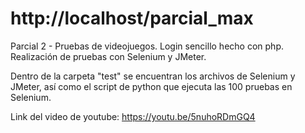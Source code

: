 # http://localhost/parcial_max
Parcial 2 - Pruebas de videojuegos. Login sencillo hecho con php. Realización de pruebas con Selenium y JMeter.

Dentro de la carpeta "test" se encuentran los archivos de Selenium y JMeter, así como el script de python que ejecuta las 100 pruebas en Selenium.

Link del video de youtube:
https://youtu.be/5nuhoRDmGQ4
